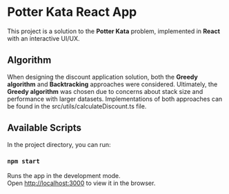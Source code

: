 # Potter Kata React App

This project is a solution to the **Potter Kata** problem, implemented in **React** with an interactive UI/UX.

## Algorithm

When designing the discount application solution, both the **Greedy algorithm** and **Backtracking** approaches were considered. Ultimately, the **Greedy algorithm** was chosen due to concerns about stack size and performance with larger datasets. Implementations of both approaches can be found in the src/utils/calculateDiscount.ts file.

## Available Scripts

In the project directory, you can run:

### `npm start`

Runs the app in the development mode.\
Open [http://localhost:3000](http://localhost:3000) to view it in the browser.
